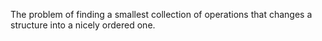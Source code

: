 The problem of finding a smallest collection of operations that changes a structure into a nicely ordered one.
